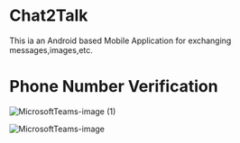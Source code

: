 # Chat2Talk

This ia an Android based Mobile Application for exchanging messages,images,etc.

# Phone Number Verification

![MicrosoftTeams-image (1)](https://user-images.githubusercontent.com/60259661/121068645-29a6bd00-c7ea-11eb-842d-574078acdb51.png)


![MicrosoftTeams-image](https://user-images.githubusercontent.com/60259661/121068649-2ca1ad80-c7ea-11eb-9454-419470efa891.png)



